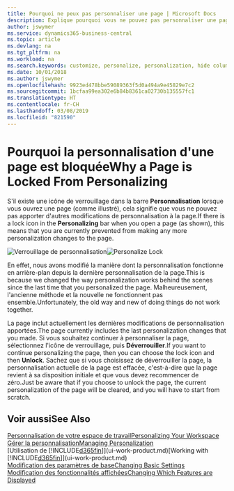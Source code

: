 ```yaml
---
title: Pourquoi ne peux pas personnaliser une page | Microsoft Docs
description: Explique pourquoi vous ne pouvez pas personnaliser une page et ce que vous pouvez faire pour la déverrouiller et pouvoir ainsi la personnaliser.
author: jswymer
ms.service: dynamics365-business-central
ms.topic: article
ms.devlang: na
ms.tgt_pltfrm: na
ms.workload: na
ms.search.keywords: customize, personalize, personalization, hide columns, remove fields, move fields
ms.date: 10/01/2018
ms.author: jswymer
ms.openlocfilehash: 9923ed478bbe59089363f5d0a494a9e45829e7c2
ms.sourcegitcommit: 1bcfaa99ea302e6b84b8361ca02730b135557fc1
ms.translationtype: HT
ms.contentlocale: fr-CH
ms.lasthandoff: 03/08/2019
ms.locfileid: "821590"
---
```

# <a name="why-a-page-is-locked-from-personalizing"></a><span data-ttu-id="31ea1-103">Pourquoi la personnalisation d'une page est bloquée</span><span class="sxs-lookup"><span data-stu-id="31ea1-103">Why a Page is Locked From Personalizing</span></span>
<span data-ttu-id="31ea1-104">S'il existe une icône de verrouillage dans la barre **Personnalisation** lorsque vous ouvrez une page (comme illustré), cela signifie que vous ne pouvez pas apporter d'autres modifications de personnalisation à la page.</span><span class="sxs-lookup"><span data-stu-id="31ea1-104">If there is a lock icon in the **Personalizing** bar when you open a page (as shown), this means that you are currently prevented from making any more personalization changes to the page.</span></span>

<span data-ttu-id="31ea1-105">![Verrouillage de personnalisation](media/personalization-locked.png "Verrouillage de personnalisation")</span><span class="sxs-lookup"><span data-stu-id="31ea1-105">![Personalize Lock](media/personalization-locked.png "Personalize lock")</span></span>

<span data-ttu-id="31ea1-106">En effet, nous avons modifié la manière dont la personnalisation fonctionne en arrière-plan depuis la dernière personnalisation de la page.</span><span class="sxs-lookup"><span data-stu-id="31ea1-106">This is because we changed the way personalization works behind the scenes since the last time that you personalized the page.</span></span> <span data-ttu-id="31ea1-107">Malheureusement, l'ancienne méthode et la nouvelle ne fonctionnent pas ensemble.</span><span class="sxs-lookup"><span data-stu-id="31ea1-107">Unfortunately, the old way and new of doing things do not work together.</span></span>

<span data-ttu-id="31ea1-108">La page inclut actuellement les dernières modifications de personnalisation apportées.</span><span class="sxs-lookup"><span data-stu-id="31ea1-108">The page currently includes the last personalization changes that you made.</span></span> <span data-ttu-id="31ea1-109">Si vous souhaitez continuer à personnaliser la page, sélectionnez l'icône de verrouillage, puis **Déverrouiller**.</span><span class="sxs-lookup"><span data-stu-id="31ea1-109">If you want to continue personalizing the page, then you can choose the lock icon and then **Unlock**.</span></span> <span data-ttu-id="31ea1-110">Sachez que si vous choisissez de déverrouiller la page, la personnalisation actuelle de la page est effacée, c'est-à-dire que la page revient à sa disposition initiale et que vous devez recommencer de zéro.</span><span class="sxs-lookup"><span data-stu-id="31ea1-110">Just be aware that if you choose to unlock the page, the current personalization of the page will be cleared, and you will have to start from scratch.</span></span>


## <a name="see-also"></a><span data-ttu-id="31ea1-111">Voir aussi</span><span class="sxs-lookup"><span data-stu-id="31ea1-111">See Also</span></span>
[<span data-ttu-id="31ea1-112">Personnalisation de votre espace de travail</span><span class="sxs-lookup"><span data-stu-id="31ea1-112">Personalizing Your Workspace</span></span>](ui-personalization-manage.md)  
[<span data-ttu-id="31ea1-113">Gérer la personnalisation</span><span class="sxs-lookup"><span data-stu-id="31ea1-113">Managing Personalization</span></span>](ui-personalization-manage.md)  
<span data-ttu-id="31ea1-114">[Utilisation de [!INCLUDE[d365fin](includes/d365fin_md.md)]](ui-work-product.md)</span><span class="sxs-lookup"><span data-stu-id="31ea1-114">[Working with [!INCLUDE[d365fin](includes/d365fin_md.md)]](ui-work-product.md)</span></span>  
[<span data-ttu-id="31ea1-115">Modification des paramètres de base</span><span class="sxs-lookup"><span data-stu-id="31ea1-115">Changing Basic Settings</span></span>](ui-change-basic-settings.md)  
[<span data-ttu-id="31ea1-116">Modification des fonctionnalités affichées</span><span class="sxs-lookup"><span data-stu-id="31ea1-116">Changing Which Features are Displayed</span></span>](ui-experiences.md)  
